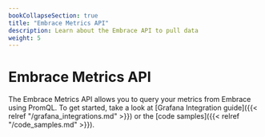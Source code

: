 ```yaml
---
bookCollapseSection: true
title: "Embrace Metrics API"
description: Learn about the Embrace API to pull data 
weight: 5
---
```


# Embrace Metrics API

The Embrace Metrics API allows you to query your metrics from Embrace using PromQL. To get started, take a look at [Grafana Integration guide]({{< relref "/grafana_integrations.md" >}}) or the [code samples]({{< relref "/code_samples.md" >}}).

